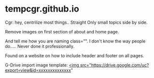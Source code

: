 # tempcgr.github.io

Cgr:
hey, centrilize most things..
Straight Only small topics side by side.

Remove images on first section of about and home page.

And tell me how you are naming class="". 
I don't know the way people do.....
Never done it professionally.


Found on a website on how to include header and footer on all pages.

G-Drive import image template: 
<a href="https://drive.google.com/uc?export=view&id=xxxxxxxxxxxxxxx">
<img src="https://drive.google.com/uc?export=view&id=xxxxxxxxxxxxxx"